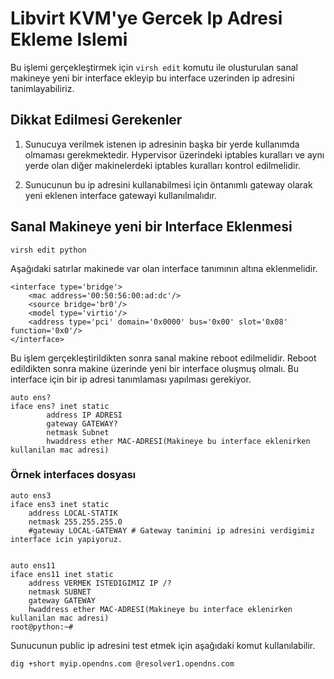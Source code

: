 # Libvirt KVM'ye Gercek Ip Adresi Ekleme Islemi

Bu işlemi gerçekleştirmek için ```virsh edit``` komutu ile olusturulan sanal makineye yeni bir interface ekleyip bu interface uzerinden ip adresini tanimlayabiliriz.

## Dikkat Edilmesi Gerekenler

1. Sunucuya verilmek istenen ip adresinin başka bir yerde kullanımda olmaması gerekmektedir. Hypervisor üzerindeki iptables kuralları ve aynı yerde olan diğer makinelerdeki iptables kuralları kontrol edilmelidir.

2. Sunucunun bu ip adresini kullanabilmesi için öntanımlı gateway olarak yeni eklenen interface gatewayi kullanılmalıdır.

## Sanal Makineye yeni bir Interface Eklenmesi

```
virsh edit python
```

Aşağıdaki satırlar makinede var olan interface tanımının altına eklenmelidir.

```
<interface type='bridge'>
    <mac address='00:50:56:00:ad:dc'/>
    <source bridge='br0'/>
    <model type='virtio'/>
    <address type='pci' domain='0x0000' bus='0x00' slot='0x08' function='0x0'/>
</interface>
```

Bu işlem gerçekleştirildikten sonra sanal makine reboot edilmelidir. Reboot edildikten sonra makine üzerinde yeni bir interface oluşmuş olmalı. Bu interface için bir ip adresi tanımlaması yapılması gerekiyor.

```
auto ens?
iface ens? inet static
        address IP ADRESI
        gateway GATEWAY?
        netmask Subnet
        hwaddress ether MAC-ADRESI(Makineye bu interface eklenirken kullanilan mac adresi)
```

### Örnek interfaces dosyası

```
auto ens3
iface ens3 inet static
	address LOCAL-STATIK
	netmask 255.255.255.0
    #gateway LOCAL-GATEWAY # Gateway tanimini ip adresini verdigimiz interface icin yapiyoruz.


auto ens11
iface ens11 inet static
	address VERMEK ISTEDIGIMIZ IP /?
	netmask SUBNET
	gateway GATEWAY
	hwaddress ether MAC-ADRESI(Makineye bu interface eklenirken kullanilan mac adresi)
root@python:~# 
```

Sunucunun public ip adresini test etmek için aşağıdaki komut kullanılabilir.

```
dig +short myip.opendns.com @resolver1.opendns.com
```